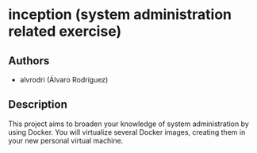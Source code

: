 # inception (system administration related exercise)

## Authors
- alvrodri (Álvaro Rodríguez)

## Description
This project aims to broaden your knowledge of system administration by using Docker. You will virtualize several Docker images, creating them in your new personal virtual machine.
